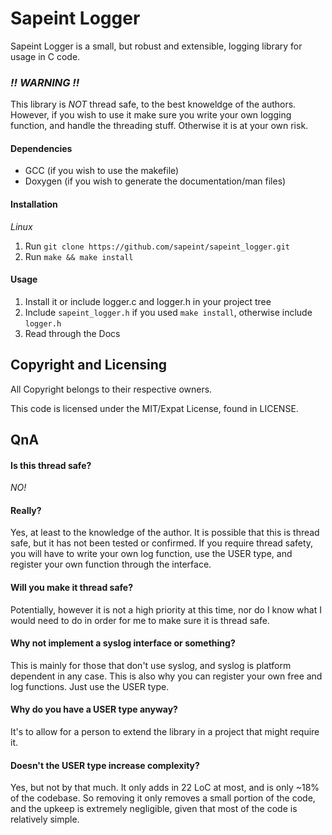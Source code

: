 # Sapeint Logger  

  Sapeint Logger is a small, but robust and extensible, logging library for usage in C code. 

### _!! WARNING !!_  
This library is _NOT_ thread safe, to the best knoweldge of the authors. However, if you wish to use it make sure you write your own logging function, and handle the threading stuff. Otherwise it is at your own risk.


#### Dependencies  
* GCC (if you wish to use the makefile)
* Doxygen (if you wish to generate the documentation/man files)

#### Installation
_Linux_
1. Run `git clone https://github.com/sapeint/sapeint_logger.git`
2. Run `make && make install`

#### Usage
1. Install it or include logger.c and logger.h in your project tree
2. Include `sapeint_logger.h` if you used `make install`, otherwise include `logger.h`
3. Read through the Docs


## Copyright and Licensing  
All Copyright belongs to their respective owners. 

This code is licensed under the MIT/Expat License, found in LICENSE.


## QnA

#### Is this thread safe?  
*NO!* 

#### Really?  
Yes, at least to the knowledge of the author. It is possible that this is thread safe, but it has not been tested or confirmed. If you require thread safety, you will have to write your own log function, use the USER type, and register your own function through the interface.

#### Will you make it thread safe?  
Potentially, however it is not a high priority at this time, nor do I know what I would need to do in order for me to make sure it is thread safe.

#### Why not implement a syslog interface or something?  
This is mainly for those that don't use syslog, and syslog is platform dependent in any case. This is also why you can register your own free and log functions. Just use the USER type.

#### Why do you have a USER type anyway?  
It's to allow for a person to extend the library in a project that might require it. 

#### Doesn't the USER type increase complexity?  
Yes, but not by that much. It only adds in 22 LoC at most, and is only ~18% of the codebase. So removing it only removes a small portion of the code, and the upkeep is extremely negligible, given that most of the code is relatively simple.
